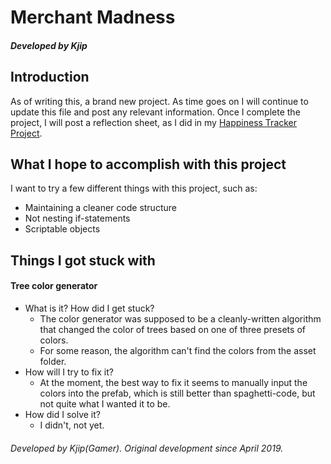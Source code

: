 # Merchant Madness
##### Developed by Kjip

## Introduction
As of writing this, a brand new project. As time goes on I will continue to update this file and post any relevant information.
Once I complete the project, I will post a reflection sheet, as I did in my [Happiness Tracker Project](https://github.com/KjipGamer/happiness-tracker).

## What I hope to accomplish with this project
I want to try a few different things with this project, such as:
- Maintaining a cleaner code structure
- Not nesting if-statements
- Scriptable objects

## Things I got stuck with 
#### Tree color generator
- What is it? How did I get stuck?
  - The color generator was supposed to be a cleanly-written algorithm that changed the color of trees based on one of three presets of colors. 
  - For some reason, the algorithm can't find the colors from the asset folder.
- How will I try to fix it?
  - At the moment, the best way to fix it seems to manually input the colors into the prefab, which is still better than spaghetti-code, but not quite what I wanted it to be. 
- How did I solve it?
  - I didn't, not yet.

###### Developed by Kjip(Gamer). Original development since April 2019.
